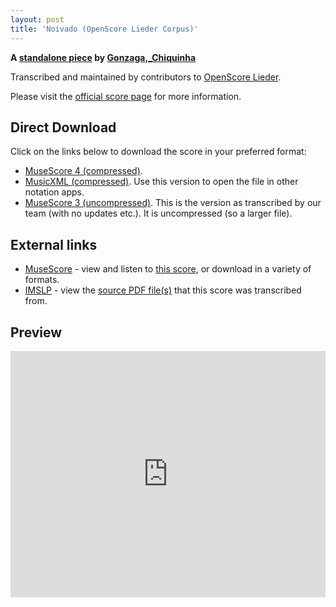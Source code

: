 ```yaml
---
layout: post
title: 'Noivado (OpenScore Lieder Corpus)'
---
```


__A [standalone piece](https://fourscoreandmore.org/openscore/lieder/Gonzaga,_Chiquinha/_/) by [Gonzaga,_Chiquinha](https://fourscoreandmore.org/openscore/lieder/Gonzaga,_Chiquinha)__

Transcribed and maintained by contributors to [OpenScore Lieder].

Please visit the [official score page] for more information.

[official score page]: https://musescore.com/openscore-lieder-corpus/scores/6611741
[OpenScore Lieder]: https://musescore.com/openscore-lieder-corpus

## Direct Download

Click on the links below to download the score in your preferred format:
- [MuseScore 4 (compressed)](https://fourscoreandmore.org/openscore/lieder/Gonzaga,_Chiquinha/_/Noivado.mscz).
- [MusicXML (compressed)](https://fourscoreandmore.org/openscore/lieder/Gonzaga,_Chiquinha/_/Noivado.mxl). Use this version to open the file in other notation apps.
- [MuseScore 3 (uncompressed)](https://raw.githubusercontent.com/OpenScore/Lieder/refs/heads/main/scores/Gonzaga,_Chiquinha/_/Noivado/lc6611741.mscx). This is the version as transcribed by our team (with no updates etc.). It is uncompressed (so a larger file).

## External links

- [MuseScore] - view and listen to [this score][MuseScore], or download in a variety of formats.
- [IMSLP] - view the [source PDF file(s)][IMSLP] that this score was transcribed from.

[MuseScore]: https://musescore.com/score/6611741
[IMSLP]: https://imslp.org/wiki/Special:ReverseLookup/637242

## Preview

<iframe width="100%" height="394" src="https://musescore.com/openscore-lieder-corpus/scores/6611741/embed" frameborder="0" allowfullscreen allow="autoplay; fullscreen"></iframe>
